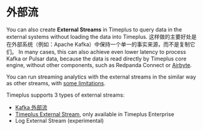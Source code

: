 

# 外部流

You can also create **External Streams** in Timeplus to query data in the external systems without loading the data into Timeplus. 这样做的主要好处是在外部系统（例如：Apache Kafka）中保持一个单一的事实来源，而不是复制它们。 In many cases, this can also achieve even lower latency to process Kafka or Pulsar data, because the data is read directly by Timeplus core engine, without other components, such as Redpanda Connect or [Airbyte](https://airbyte.com/connectors/timeplus).

You can run streaming analytics with the external streams in the similar way as other streams, with [some limitations](/proton-kafka#limitations).

Timeplus supports 3 types of external streams:
* [Kafka 外部流](/proton-kafka)
* [Timeplus External Stream](/timeplus-external-stream), only available in Timeplus Enterprise
* Log External Stream (experimental)
